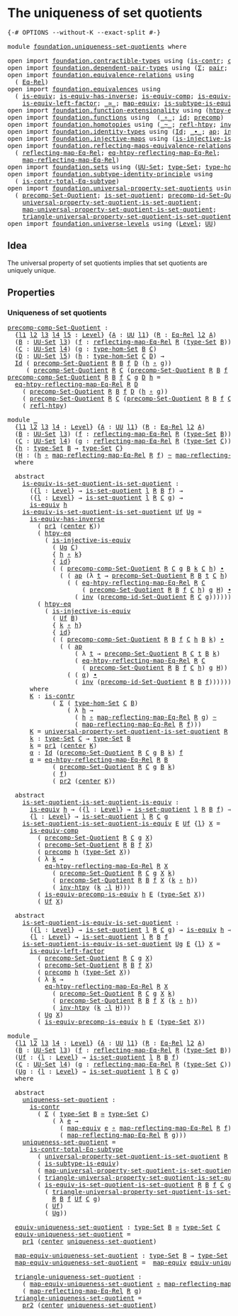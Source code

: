 # The uniqueness of set quotients

<pre class="Agda"><a id="44" class="Symbol">{-#</a> <a id="48" class="Keyword">OPTIONS</a> <a id="56" class="Pragma">--without-K</a> <a id="68" class="Pragma">--exact-split</a> <a id="82" class="Symbol">#-}</a>

<a id="87" class="Keyword">module</a> <a id="94" href="foundation.uniqueness-set-quotients.html" class="Module">foundation.uniqueness-set-quotients</a> <a id="130" class="Keyword">where</a>

<a id="137" class="Keyword">open</a> <a id="142" class="Keyword">import</a> <a id="149" href="foundation.contractible-types.html" class="Module">foundation.contractible-types</a> <a id="179" class="Keyword">using</a> <a id="185" class="Symbol">(</a><a id="186" href="foundation-core.contractible-types.html#925" class="Function">is-contr</a><a id="194" class="Symbol">;</a> <a id="196" href="foundation-core.contractible-types.html#1018" class="Function">center</a><a id="202" class="Symbol">)</a>
<a id="204" class="Keyword">open</a> <a id="209" class="Keyword">import</a> <a id="216" href="foundation.dependent-pair-types.html" class="Module">foundation.dependent-pair-types</a> <a id="248" class="Keyword">using</a> <a id="254" class="Symbol">(</a><a id="255" href="foundation-core.dependent-pair-types.html#502" class="Record">Σ</a><a id="256" class="Symbol">;</a> <a id="258" href="foundation-core.dependent-pair-types.html#575" class="InductiveConstructor">pair</a><a id="262" class="Symbol">;</a> <a id="264" href="foundation-core.dependent-pair-types.html#592" class="Field">pr1</a><a id="267" class="Symbol">;</a> <a id="269" href="foundation-core.dependent-pair-types.html#604" class="Field">pr2</a><a id="272" class="Symbol">)</a>
<a id="274" class="Keyword">open</a> <a id="279" class="Keyword">import</a> <a id="286" href="foundation.equivalence-relations.html" class="Module">foundation.equivalence-relations</a> <a id="319" class="Keyword">using</a>
  <a id="327" class="Symbol">(</a> <a id="329" href="foundation.equivalence-relations.html#957" class="Function">Eq-Rel</a><a id="335" class="Symbol">)</a>
<a id="337" class="Keyword">open</a> <a id="342" class="Keyword">import</a> <a id="349" href="foundation.equivalences.html" class="Module">foundation.equivalences</a> <a id="373" class="Keyword">using</a>
  <a id="381" class="Symbol">(</a> <a id="383" href="foundation-core.equivalences.html#1542" class="Function">is-equiv</a><a id="391" class="Symbol">;</a> <a id="393" href="foundation-core.equivalences.html#2999" class="Function">is-equiv-has-inverse</a><a id="413" class="Symbol">;</a> <a id="415" href="foundation-core.equivalences.html#7183" class="Function">is-equiv-comp</a><a id="428" class="Symbol">;</a> <a id="430" href="foundation.equivalences.html#9064" class="Function">is-equiv-precomp-is-equiv</a><a id="455" class="Symbol">;</a>
    <a id="461" href="foundation-core.equivalences.html#8146" class="Function">is-equiv-left-factor</a><a id="481" class="Symbol">;</a> <a id="483" href="foundation-core.equivalences.html#1607" class="Function Operator">_≃_</a><a id="486" class="Symbol">;</a> <a id="488" href="foundation-core.equivalences.html#1807" class="Function">map-equiv</a><a id="497" class="Symbol">;</a> <a id="499" href="foundation.equivalences.html#13419" class="Function">is-subtype-is-equiv</a><a id="518" class="Symbol">)</a>
<a id="520" class="Keyword">open</a> <a id="525" class="Keyword">import</a> <a id="532" href="foundation.function-extensionality.html" class="Module">foundation.function-extensionality</a> <a id="567" class="Keyword">using</a> <a id="573" class="Symbol">(</a><a id="574" href="foundation.function-extensionality.html#946" class="Function">htpy-eq</a><a id="581" class="Symbol">)</a>
<a id="583" class="Keyword">open</a> <a id="588" class="Keyword">import</a> <a id="595" href="foundation.functions.html" class="Module">foundation.functions</a> <a id="616" class="Keyword">using</a>  <a id="623" class="Symbol">(</a><a id="624" href="foundation-core.functions.html#407" class="Function Operator">_∘_</a><a id="627" class="Symbol">;</a> <a id="629" href="foundation-core.functions.html#309" class="Function">id</a><a id="631" class="Symbol">;</a> <a id="633" href="foundation-core.functions.html#925" class="Function">precomp</a><a id="640" class="Symbol">)</a>
<a id="642" class="Keyword">open</a> <a id="647" class="Keyword">import</a> <a id="654" href="foundation.homotopies.html" class="Module">foundation.homotopies</a> <a id="676" class="Keyword">using</a> <a id="682" class="Symbol">(</a><a id="683" href="foundation-core.homotopies.html#467" class="Function Operator">_~_</a><a id="686" class="Symbol">;</a> <a id="688" href="foundation-core.homotopies.html#632" class="Function">refl-htpy</a><a id="697" class="Symbol">;</a> <a id="699" href="foundation-core.homotopies.html#889" class="Function">inv-htpy</a><a id="707" class="Symbol">;</a> <a id="709" href="foundation-core.homotopies.html#1768" class="Function Operator">_·l_</a><a id="713" class="Symbol">)</a>
<a id="715" class="Keyword">open</a> <a id="720" class="Keyword">import</a> <a id="727" href="foundation.identity-types.html" class="Module">foundation.identity-types</a> <a id="753" class="Keyword">using</a> <a id="759" class="Symbol">(</a><a id="760" href="foundation-core.identity-types.html#641" class="Datatype">Id</a><a id="762" class="Symbol">;</a> <a id="764" href="foundation-core.identity-types.html#1239" class="Function Operator">_∙_</a><a id="767" class="Symbol">;</a> <a id="769" href="foundation-core.identity-types.html#2853" class="Function">ap</a><a id="771" class="Symbol">;</a> <a id="773" href="foundation-core.identity-types.html#1552" class="Function">inv</a><a id="776" class="Symbol">)</a>
<a id="778" class="Keyword">open</a> <a id="783" class="Keyword">import</a> <a id="790" href="foundation.injective-maps.html" class="Module">foundation.injective-maps</a> <a id="816" class="Keyword">using</a> <a id="822" class="Symbol">(</a><a id="823" href="foundation.injective-maps.html#2755" class="Function">is-injective-is-equiv</a><a id="844" class="Symbol">)</a>
<a id="846" class="Keyword">open</a> <a id="851" class="Keyword">import</a> <a id="858" href="foundation.reflecting-maps-equivalence-relations.html" class="Module">foundation.reflecting-maps-equivalence-relations</a> <a id="907" class="Keyword">using</a>
  <a id="915" class="Symbol">(</a> <a id="917" href="foundation.reflecting-maps-equivalence-relations.html#1565" class="Function">reflecting-map-Eq-Rel</a><a id="938" class="Symbol">;</a> <a id="940" href="foundation.reflecting-maps-equivalence-relations.html#4967" class="Function">eq-htpy-reflecting-map-Eq-Rel</a><a id="969" class="Symbol">;</a>
    <a id="975" href="foundation.reflecting-maps-equivalence-relations.html#1687" class="Function">map-reflecting-map-Eq-Rel</a><a id="1000" class="Symbol">)</a>
<a id="1002" class="Keyword">open</a> <a id="1007" class="Keyword">import</a> <a id="1014" href="foundation.sets.html" class="Module">foundation.sets</a> <a id="1030" class="Keyword">using</a> <a id="1036" class="Symbol">(</a><a id="1037" href="foundation-core.sets.html#1177" class="Function">UU-Set</a><a id="1043" class="Symbol">;</a> <a id="1045" href="foundation-core.sets.html#1291" class="Function">type-Set</a><a id="1053" class="Symbol">;</a> <a id="1055" href="foundation.sets.html#3622" class="Function">type-hom-Set</a><a id="1067" class="Symbol">)</a>
<a id="1069" class="Keyword">open</a> <a id="1074" class="Keyword">import</a> <a id="1081" href="foundation.subtype-identity-principle.html" class="Module">foundation.subtype-identity-principle</a> <a id="1119" class="Keyword">using</a>
  <a id="1127" class="Symbol">(</a> <a id="1129" href="foundation-core.subtype-identity-principle.html#1572" class="Function">is-contr-total-Eq-subtype</a><a id="1154" class="Symbol">)</a>
<a id="1156" class="Keyword">open</a> <a id="1161" class="Keyword">import</a> <a id="1168" href="foundation.universal-property-set-quotients.html" class="Module">foundation.universal-property-set-quotients</a> <a id="1212" class="Keyword">using</a>
  <a id="1220" class="Symbol">(</a> <a id="1222" href="foundation.universal-property-set-quotients.html#4281" class="Function">precomp-Set-Quotient</a><a id="1242" class="Symbol">;</a> <a id="1244" href="foundation.universal-property-set-quotients.html#4560" class="Function">is-set-quotient</a><a id="1259" class="Symbol">;</a> <a id="1261" href="foundation.universal-property-set-quotients.html#5538" class="Function">precomp-id-Set-Quotient</a><a id="1284" class="Symbol">;</a>
    <a id="1290" href="foundation.universal-property-set-quotients.html#6003" class="Function">universal-property-set-quotient-is-set-quotient</a><a id="1337" class="Symbol">;</a>
    <a id="1343" href="foundation.universal-property-set-quotients.html#6497" class="Function">map-universal-property-set-quotient-is-set-quotient</a><a id="1394" class="Symbol">;</a>
    <a id="1400" href="foundation.universal-property-set-quotients.html#6848" class="Function">triangle-universal-property-set-quotient-is-set-quotient</a><a id="1456" class="Symbol">)</a>
<a id="1458" class="Keyword">open</a> <a id="1463" class="Keyword">import</a> <a id="1470" href="foundation.universe-levels.html" class="Module">foundation.universe-levels</a> <a id="1497" class="Keyword">using</a> <a id="1503" class="Symbol">(</a><a id="1504" href="Agda.Primitive.html#597" class="Postulate">Level</a><a id="1509" class="Symbol">;</a> <a id="1511" href="foundation-core.universe-levels.html#222" class="Primitive">UU</a><a id="1513" class="Symbol">)</a>
</pre>
## Idea

The universal property of set quotients implies that set quotients are uniquely unique.

## Properties

### Uniqueness of set quotients

<pre class="Agda"><a id="precomp-comp-Set-Quotient"></a><a id="1674" href="foundation.uniqueness-set-quotients.html#1674" class="Function">precomp-comp-Set-Quotient</a> <a id="1700" class="Symbol">:</a>
  <a id="1704" class="Symbol">{</a><a id="1705" href="foundation.uniqueness-set-quotients.html#1705" class="Bound">l1</a> <a id="1708" href="foundation.uniqueness-set-quotients.html#1708" class="Bound">l2</a> <a id="1711" href="foundation.uniqueness-set-quotients.html#1711" class="Bound">l3</a> <a id="1714" href="foundation.uniqueness-set-quotients.html#1714" class="Bound">l4</a> <a id="1717" href="foundation.uniqueness-set-quotients.html#1717" class="Bound">l5</a> <a id="1720" class="Symbol">:</a> <a id="1722" href="Agda.Primitive.html#597" class="Postulate">Level</a><a id="1727" class="Symbol">}</a> <a id="1729" class="Symbol">{</a><a id="1730" href="foundation.uniqueness-set-quotients.html#1730" class="Bound">A</a> <a id="1732" class="Symbol">:</a> <a id="1734" href="foundation-core.universe-levels.html#222" class="Primitive">UU</a> <a id="1737" href="foundation.uniqueness-set-quotients.html#1705" class="Bound">l1</a><a id="1739" class="Symbol">}</a> <a id="1741" class="Symbol">(</a><a id="1742" href="foundation.uniqueness-set-quotients.html#1742" class="Bound">R</a> <a id="1744" class="Symbol">:</a> <a id="1746" href="foundation.equivalence-relations.html#957" class="Function">Eq-Rel</a> <a id="1753" href="foundation.uniqueness-set-quotients.html#1708" class="Bound">l2</a> <a id="1756" href="foundation.uniqueness-set-quotients.html#1730" class="Bound">A</a><a id="1757" class="Symbol">)</a>
  <a id="1761" class="Symbol">(</a><a id="1762" href="foundation.uniqueness-set-quotients.html#1762" class="Bound">B</a> <a id="1764" class="Symbol">:</a> <a id="1766" href="foundation-core.sets.html#1177" class="Function">UU-Set</a> <a id="1773" href="foundation.uniqueness-set-quotients.html#1711" class="Bound">l3</a><a id="1775" class="Symbol">)</a> <a id="1777" class="Symbol">(</a><a id="1778" href="foundation.uniqueness-set-quotients.html#1778" class="Bound">f</a> <a id="1780" class="Symbol">:</a> <a id="1782" href="foundation.reflecting-maps-equivalence-relations.html#1565" class="Function">reflecting-map-Eq-Rel</a> <a id="1804" href="foundation.uniqueness-set-quotients.html#1742" class="Bound">R</a> <a id="1806" class="Symbol">(</a><a id="1807" href="foundation-core.sets.html#1291" class="Function">type-Set</a> <a id="1816" href="foundation.uniqueness-set-quotients.html#1762" class="Bound">B</a><a id="1817" class="Symbol">))</a>
  <a id="1822" class="Symbol">(</a><a id="1823" href="foundation.uniqueness-set-quotients.html#1823" class="Bound">C</a> <a id="1825" class="Symbol">:</a> <a id="1827" href="foundation-core.sets.html#1177" class="Function">UU-Set</a> <a id="1834" href="foundation.uniqueness-set-quotients.html#1714" class="Bound">l4</a><a id="1836" class="Symbol">)</a> <a id="1838" class="Symbol">(</a><a id="1839" href="foundation.uniqueness-set-quotients.html#1839" class="Bound">g</a> <a id="1841" class="Symbol">:</a> <a id="1843" href="foundation.sets.html#3622" class="Function">type-hom-Set</a> <a id="1856" href="foundation.uniqueness-set-quotients.html#1762" class="Bound">B</a> <a id="1858" href="foundation.uniqueness-set-quotients.html#1823" class="Bound">C</a><a id="1859" class="Symbol">)</a>
  <a id="1863" class="Symbol">(</a><a id="1864" href="foundation.uniqueness-set-quotients.html#1864" class="Bound">D</a> <a id="1866" class="Symbol">:</a> <a id="1868" href="foundation-core.sets.html#1177" class="Function">UU-Set</a> <a id="1875" href="foundation.uniqueness-set-quotients.html#1717" class="Bound">l5</a><a id="1877" class="Symbol">)</a> <a id="1879" class="Symbol">(</a><a id="1880" href="foundation.uniqueness-set-quotients.html#1880" class="Bound">h</a> <a id="1882" class="Symbol">:</a> <a id="1884" href="foundation.sets.html#3622" class="Function">type-hom-Set</a> <a id="1897" href="foundation.uniqueness-set-quotients.html#1823" class="Bound">C</a> <a id="1899" href="foundation.uniqueness-set-quotients.html#1864" class="Bound">D</a><a id="1900" class="Symbol">)</a> <a id="1902" class="Symbol">→</a>
  <a id="1906" href="foundation-core.identity-types.html#641" class="Datatype">Id</a> <a id="1909" class="Symbol">(</a> <a id="1911" href="foundation.universal-property-set-quotients.html#4281" class="Function">precomp-Set-Quotient</a> <a id="1932" href="foundation.uniqueness-set-quotients.html#1742" class="Bound">R</a> <a id="1934" href="foundation.uniqueness-set-quotients.html#1762" class="Bound">B</a> <a id="1936" href="foundation.uniqueness-set-quotients.html#1778" class="Bound">f</a> <a id="1938" href="foundation.uniqueness-set-quotients.html#1864" class="Bound">D</a> <a id="1940" class="Symbol">(</a><a id="1941" href="foundation.uniqueness-set-quotients.html#1880" class="Bound">h</a> <a id="1943" href="foundation-core.functions.html#407" class="Function Operator">∘</a> <a id="1945" href="foundation.uniqueness-set-quotients.html#1839" class="Bound">g</a><a id="1946" class="Symbol">))</a>
     <a id="1954" class="Symbol">(</a> <a id="1956" href="foundation.universal-property-set-quotients.html#4281" class="Function">precomp-Set-Quotient</a> <a id="1977" href="foundation.uniqueness-set-quotients.html#1742" class="Bound">R</a> <a id="1979" href="foundation.uniqueness-set-quotients.html#1823" class="Bound">C</a> <a id="1981" class="Symbol">(</a><a id="1982" href="foundation.universal-property-set-quotients.html#4281" class="Function">precomp-Set-Quotient</a> <a id="2003" href="foundation.uniqueness-set-quotients.html#1742" class="Bound">R</a> <a id="2005" href="foundation.uniqueness-set-quotients.html#1762" class="Bound">B</a> <a id="2007" href="foundation.uniqueness-set-quotients.html#1778" class="Bound">f</a> <a id="2009" href="foundation.uniqueness-set-quotients.html#1823" class="Bound">C</a> <a id="2011" href="foundation.uniqueness-set-quotients.html#1839" class="Bound">g</a><a id="2012" class="Symbol">)</a> <a id="2014" href="foundation.uniqueness-set-quotients.html#1864" class="Bound">D</a> <a id="2016" href="foundation.uniqueness-set-quotients.html#1880" class="Bound">h</a><a id="2017" class="Symbol">)</a>
<a id="2019" href="foundation.uniqueness-set-quotients.html#1674" class="Function">precomp-comp-Set-Quotient</a> <a id="2045" href="foundation.uniqueness-set-quotients.html#2045" class="Bound">R</a> <a id="2047" href="foundation.uniqueness-set-quotients.html#2047" class="Bound">B</a> <a id="2049" href="foundation.uniqueness-set-quotients.html#2049" class="Bound">f</a> <a id="2051" href="foundation.uniqueness-set-quotients.html#2051" class="Bound">C</a> <a id="2053" href="foundation.uniqueness-set-quotients.html#2053" class="Bound">g</a> <a id="2055" href="foundation.uniqueness-set-quotients.html#2055" class="Bound">D</a> <a id="2057" href="foundation.uniqueness-set-quotients.html#2057" class="Bound">h</a> <a id="2059" class="Symbol">=</a>
  <a id="2063" href="foundation.reflecting-maps-equivalence-relations.html#4967" class="Function">eq-htpy-reflecting-map-Eq-Rel</a> <a id="2093" href="foundation.uniqueness-set-quotients.html#2045" class="Bound">R</a> <a id="2095" href="foundation.uniqueness-set-quotients.html#2055" class="Bound">D</a>
    <a id="2101" class="Symbol">(</a> <a id="2103" href="foundation.universal-property-set-quotients.html#4281" class="Function">precomp-Set-Quotient</a> <a id="2124" href="foundation.uniqueness-set-quotients.html#2045" class="Bound">R</a> <a id="2126" href="foundation.uniqueness-set-quotients.html#2047" class="Bound">B</a> <a id="2128" href="foundation.uniqueness-set-quotients.html#2049" class="Bound">f</a> <a id="2130" href="foundation.uniqueness-set-quotients.html#2055" class="Bound">D</a> <a id="2132" class="Symbol">(</a><a id="2133" href="foundation.uniqueness-set-quotients.html#2057" class="Bound">h</a> <a id="2135" href="foundation-core.functions.html#407" class="Function Operator">∘</a> <a id="2137" href="foundation.uniqueness-set-quotients.html#2053" class="Bound">g</a><a id="2138" class="Symbol">))</a>
    <a id="2145" class="Symbol">(</a> <a id="2147" href="foundation.universal-property-set-quotients.html#4281" class="Function">precomp-Set-Quotient</a> <a id="2168" href="foundation.uniqueness-set-quotients.html#2045" class="Bound">R</a> <a id="2170" href="foundation.uniqueness-set-quotients.html#2051" class="Bound">C</a> <a id="2172" class="Symbol">(</a><a id="2173" href="foundation.universal-property-set-quotients.html#4281" class="Function">precomp-Set-Quotient</a> <a id="2194" href="foundation.uniqueness-set-quotients.html#2045" class="Bound">R</a> <a id="2196" href="foundation.uniqueness-set-quotients.html#2047" class="Bound">B</a> <a id="2198" href="foundation.uniqueness-set-quotients.html#2049" class="Bound">f</a> <a id="2200" href="foundation.uniqueness-set-quotients.html#2051" class="Bound">C</a> <a id="2202" href="foundation.uniqueness-set-quotients.html#2053" class="Bound">g</a><a id="2203" class="Symbol">)</a> <a id="2205" href="foundation.uniqueness-set-quotients.html#2055" class="Bound">D</a> <a id="2207" href="foundation.uniqueness-set-quotients.html#2057" class="Bound">h</a><a id="2208" class="Symbol">)</a>
    <a id="2214" class="Symbol">(</a> <a id="2216" href="foundation-core.homotopies.html#632" class="Function">refl-htpy</a><a id="2225" class="Symbol">)</a>

<a id="2228" class="Keyword">module</a> <a id="2235" href="foundation.uniqueness-set-quotients.html#2235" class="Module">_</a>
  <a id="2239" class="Symbol">{</a><a id="2240" href="foundation.uniqueness-set-quotients.html#2240" class="Bound">l1</a> <a id="2243" href="foundation.uniqueness-set-quotients.html#2243" class="Bound">l2</a> <a id="2246" href="foundation.uniqueness-set-quotients.html#2246" class="Bound">l3</a> <a id="2249" href="foundation.uniqueness-set-quotients.html#2249" class="Bound">l4</a> <a id="2252" class="Symbol">:</a> <a id="2254" href="Agda.Primitive.html#597" class="Postulate">Level</a><a id="2259" class="Symbol">}</a> <a id="2261" class="Symbol">{</a><a id="2262" href="foundation.uniqueness-set-quotients.html#2262" class="Bound">A</a> <a id="2264" class="Symbol">:</a> <a id="2266" href="foundation-core.universe-levels.html#222" class="Primitive">UU</a> <a id="2269" href="foundation.uniqueness-set-quotients.html#2240" class="Bound">l1</a><a id="2271" class="Symbol">}</a> <a id="2273" class="Symbol">(</a><a id="2274" href="foundation.uniqueness-set-quotients.html#2274" class="Bound">R</a> <a id="2276" class="Symbol">:</a> <a id="2278" href="foundation.equivalence-relations.html#957" class="Function">Eq-Rel</a> <a id="2285" href="foundation.uniqueness-set-quotients.html#2243" class="Bound">l2</a> <a id="2288" href="foundation.uniqueness-set-quotients.html#2262" class="Bound">A</a><a id="2289" class="Symbol">)</a>
  <a id="2293" class="Symbol">(</a><a id="2294" href="foundation.uniqueness-set-quotients.html#2294" class="Bound">B</a> <a id="2296" class="Symbol">:</a> <a id="2298" href="foundation-core.sets.html#1177" class="Function">UU-Set</a> <a id="2305" href="foundation.uniqueness-set-quotients.html#2246" class="Bound">l3</a><a id="2307" class="Symbol">)</a> <a id="2309" class="Symbol">(</a><a id="2310" href="foundation.uniqueness-set-quotients.html#2310" class="Bound">f</a> <a id="2312" class="Symbol">:</a> <a id="2314" href="foundation.reflecting-maps-equivalence-relations.html#1565" class="Function">reflecting-map-Eq-Rel</a> <a id="2336" href="foundation.uniqueness-set-quotients.html#2274" class="Bound">R</a> <a id="2338" class="Symbol">(</a><a id="2339" href="foundation-core.sets.html#1291" class="Function">type-Set</a> <a id="2348" href="foundation.uniqueness-set-quotients.html#2294" class="Bound">B</a><a id="2349" class="Symbol">))</a>
  <a id="2354" class="Symbol">(</a><a id="2355" href="foundation.uniqueness-set-quotients.html#2355" class="Bound">C</a> <a id="2357" class="Symbol">:</a> <a id="2359" href="foundation-core.sets.html#1177" class="Function">UU-Set</a> <a id="2366" href="foundation.uniqueness-set-quotients.html#2249" class="Bound">l4</a><a id="2368" class="Symbol">)</a> <a id="2370" class="Symbol">(</a><a id="2371" href="foundation.uniqueness-set-quotients.html#2371" class="Bound">g</a> <a id="2373" class="Symbol">:</a> <a id="2375" href="foundation.reflecting-maps-equivalence-relations.html#1565" class="Function">reflecting-map-Eq-Rel</a> <a id="2397" href="foundation.uniqueness-set-quotients.html#2274" class="Bound">R</a> <a id="2399" class="Symbol">(</a><a id="2400" href="foundation-core.sets.html#1291" class="Function">type-Set</a> <a id="2409" href="foundation.uniqueness-set-quotients.html#2355" class="Bound">C</a><a id="2410" class="Symbol">))</a>
  <a id="2415" class="Symbol">{</a><a id="2416" href="foundation.uniqueness-set-quotients.html#2416" class="Bound">h</a> <a id="2418" class="Symbol">:</a> <a id="2420" href="foundation-core.sets.html#1291" class="Function">type-Set</a> <a id="2429" href="foundation.uniqueness-set-quotients.html#2294" class="Bound">B</a> <a id="2431" class="Symbol">→</a> <a id="2433" href="foundation-core.sets.html#1291" class="Function">type-Set</a> <a id="2442" href="foundation.uniqueness-set-quotients.html#2355" class="Bound">C</a><a id="2443" class="Symbol">}</a>
  <a id="2447" class="Symbol">(</a><a id="2448" href="foundation.uniqueness-set-quotients.html#2448" class="Bound">H</a> <a id="2450" class="Symbol">:</a> <a id="2452" class="Symbol">(</a><a id="2453" href="foundation.uniqueness-set-quotients.html#2416" class="Bound">h</a> <a id="2455" href="foundation-core.functions.html#407" class="Function Operator">∘</a> <a id="2457" href="foundation.reflecting-maps-equivalence-relations.html#1687" class="Function">map-reflecting-map-Eq-Rel</a> <a id="2483" href="foundation.uniqueness-set-quotients.html#2274" class="Bound">R</a> <a id="2485" href="foundation.uniqueness-set-quotients.html#2310" class="Bound">f</a><a id="2486" class="Symbol">)</a> <a id="2488" href="foundation-core.homotopies.html#467" class="Function Operator">~</a> <a id="2490" href="foundation.reflecting-maps-equivalence-relations.html#1687" class="Function">map-reflecting-map-Eq-Rel</a> <a id="2516" href="foundation.uniqueness-set-quotients.html#2274" class="Bound">R</a> <a id="2518" href="foundation.uniqueness-set-quotients.html#2371" class="Bound">g</a><a id="2519" class="Symbol">)</a>
  <a id="2523" class="Keyword">where</a>

  <a id="2532" class="Keyword">abstract</a>
    <a id="2545" href="foundation.uniqueness-set-quotients.html#2545" class="Function">is-equiv-is-set-quotient-is-set-quotient</a> <a id="2586" class="Symbol">:</a>
      <a id="2594" class="Symbol">({</a><a id="2596" href="foundation.uniqueness-set-quotients.html#2596" class="Bound">l</a> <a id="2598" class="Symbol">:</a> <a id="2600" href="Agda.Primitive.html#597" class="Postulate">Level</a><a id="2605" class="Symbol">}</a> <a id="2607" class="Symbol">→</a> <a id="2609" href="foundation.universal-property-set-quotients.html#4560" class="Function">is-set-quotient</a> <a id="2625" href="foundation.uniqueness-set-quotients.html#2596" class="Bound">l</a> <a id="2627" href="foundation.uniqueness-set-quotients.html#2274" class="Bound">R</a> <a id="2629" href="foundation.uniqueness-set-quotients.html#2294" class="Bound">B</a> <a id="2631" href="foundation.uniqueness-set-quotients.html#2310" class="Bound">f</a><a id="2632" class="Symbol">)</a> <a id="2634" class="Symbol">→</a>
      <a id="2642" class="Symbol">({</a><a id="2644" href="foundation.uniqueness-set-quotients.html#2644" class="Bound">l</a> <a id="2646" class="Symbol">:</a> <a id="2648" href="Agda.Primitive.html#597" class="Postulate">Level</a><a id="2653" class="Symbol">}</a> <a id="2655" class="Symbol">→</a> <a id="2657" href="foundation.universal-property-set-quotients.html#4560" class="Function">is-set-quotient</a> <a id="2673" href="foundation.uniqueness-set-quotients.html#2644" class="Bound">l</a> <a id="2675" href="foundation.uniqueness-set-quotients.html#2274" class="Bound">R</a> <a id="2677" href="foundation.uniqueness-set-quotients.html#2355" class="Bound">C</a> <a id="2679" href="foundation.uniqueness-set-quotients.html#2371" class="Bound">g</a><a id="2680" class="Symbol">)</a> <a id="2682" class="Symbol">→</a>
      <a id="2690" href="foundation-core.equivalences.html#1542" class="Function">is-equiv</a> <a id="2699" href="foundation.uniqueness-set-quotients.html#2416" class="Bound">h</a>
    <a id="2705" href="foundation.uniqueness-set-quotients.html#2545" class="Function">is-equiv-is-set-quotient-is-set-quotient</a> <a id="2746" href="foundation.uniqueness-set-quotients.html#2746" class="Bound">Uf</a> <a id="2749" href="foundation.uniqueness-set-quotients.html#2749" class="Bound">Ug</a> <a id="2752" class="Symbol">=</a>
      <a id="2760" href="foundation-core.equivalences.html#2999" class="Function">is-equiv-has-inverse</a> 
        <a id="2790" class="Symbol">(</a> <a id="2792" href="foundation-core.dependent-pair-types.html#592" class="Field">pr1</a> <a id="2796" class="Symbol">(</a><a id="2797" href="foundation-core.contractible-types.html#1018" class="Function">center</a> <a id="2804" href="foundation.uniqueness-set-quotients.html#3690" class="Function">K</a><a id="2805" class="Symbol">))</a>
        <a id="2816" class="Symbol">(</a> <a id="2818" href="foundation.function-extensionality.html#946" class="Function">htpy-eq</a>
          <a id="2836" class="Symbol">(</a> <a id="2838" href="foundation.injective-maps.html#2755" class="Function">is-injective-is-equiv</a>
            <a id="2872" class="Symbol">(</a> <a id="2874" href="foundation.uniqueness-set-quotients.html#2749" class="Bound">Ug</a> <a id="2877" href="foundation.uniqueness-set-quotients.html#2355" class="Bound">C</a><a id="2878" class="Symbol">)</a>
            <a id="2892" class="Symbol">{</a> <a id="2894" href="foundation.uniqueness-set-quotients.html#2416" class="Bound">h</a> <a id="2896" href="foundation-core.functions.html#407" class="Function Operator">∘</a> <a id="2898" href="foundation.uniqueness-set-quotients.html#3950" class="Function">k</a><a id="2899" class="Symbol">}</a>
            <a id="2913" class="Symbol">{</a> <a id="2915" href="foundation-core.functions.html#309" class="Function">id</a><a id="2917" class="Symbol">}</a>
            <a id="2931" class="Symbol">(</a> <a id="2933" class="Symbol">(</a> <a id="2935" href="foundation.uniqueness-set-quotients.html#1674" class="Function">precomp-comp-Set-Quotient</a> <a id="2961" href="foundation.uniqueness-set-quotients.html#2274" class="Bound">R</a> <a id="2963" href="foundation.uniqueness-set-quotients.html#2355" class="Bound">C</a> <a id="2965" href="foundation.uniqueness-set-quotients.html#2371" class="Bound">g</a> <a id="2967" href="foundation.uniqueness-set-quotients.html#2294" class="Bound">B</a> <a id="2969" href="foundation.uniqueness-set-quotients.html#3950" class="Function">k</a> <a id="2971" href="foundation.uniqueness-set-quotients.html#2355" class="Bound">C</a> <a id="2973" href="foundation.uniqueness-set-quotients.html#2416" class="Bound">h</a><a id="2974" class="Symbol">)</a> <a id="2976" href="foundation-core.identity-types.html#1239" class="Function Operator">∙</a>
              <a id="2992" class="Symbol">(</a> <a id="2994" class="Symbol">(</a> <a id="2996" href="foundation-core.identity-types.html#2853" class="Function">ap</a> <a id="2999" class="Symbol">(λ</a> <a id="3002" href="foundation.uniqueness-set-quotients.html#3002" class="Bound">t</a> <a id="3004" class="Symbol">→</a> <a id="3006" href="foundation.universal-property-set-quotients.html#4281" class="Function">precomp-Set-Quotient</a> <a id="3027" href="foundation.uniqueness-set-quotients.html#2274" class="Bound">R</a> <a id="3029" href="foundation.uniqueness-set-quotients.html#2294" class="Bound">B</a> <a id="3031" href="foundation.uniqueness-set-quotients.html#3002" class="Bound">t</a> <a id="3033" href="foundation.uniqueness-set-quotients.html#2355" class="Bound">C</a> <a id="3035" href="foundation.uniqueness-set-quotients.html#2416" class="Bound">h</a><a id="3036" class="Symbol">)</a> <a id="3038" href="foundation.uniqueness-set-quotients.html#4009" class="Function">α</a><a id="3039" class="Symbol">)</a> <a id="3041" href="foundation-core.identity-types.html#1239" class="Function Operator">∙</a>
                <a id="3059" class="Symbol">(</a> <a id="3061" class="Symbol">(</a> <a id="3063" href="foundation.reflecting-maps-equivalence-relations.html#4967" class="Function">eq-htpy-reflecting-map-Eq-Rel</a> <a id="3093" href="foundation.uniqueness-set-quotients.html#2274" class="Bound">R</a> <a id="3095" href="foundation.uniqueness-set-quotients.html#2355" class="Bound">C</a>
                    <a id="3117" class="Symbol">(</a> <a id="3119" href="foundation.universal-property-set-quotients.html#4281" class="Function">precomp-Set-Quotient</a> <a id="3140" href="foundation.uniqueness-set-quotients.html#2274" class="Bound">R</a> <a id="3142" href="foundation.uniqueness-set-quotients.html#2294" class="Bound">B</a> <a id="3144" href="foundation.uniqueness-set-quotients.html#2310" class="Bound">f</a> <a id="3146" href="foundation.uniqueness-set-quotients.html#2355" class="Bound">C</a> <a id="3148" href="foundation.uniqueness-set-quotients.html#2416" class="Bound">h</a><a id="3149" class="Symbol">)</a> <a id="3151" href="foundation.uniqueness-set-quotients.html#2371" class="Bound">g</a> <a id="3153" href="foundation.uniqueness-set-quotients.html#2448" class="Bound">H</a><a id="3154" class="Symbol">)</a> <a id="3156" href="foundation-core.identity-types.html#1239" class="Function Operator">∙</a>
                  <a id="3176" class="Symbol">(</a> <a id="3178" href="foundation-core.identity-types.html#1552" class="Function">inv</a> <a id="3182" class="Symbol">(</a><a id="3183" href="foundation.universal-property-set-quotients.html#5538" class="Function">precomp-id-Set-Quotient</a> <a id="3207" href="foundation.uniqueness-set-quotients.html#2274" class="Bound">R</a> <a id="3209" href="foundation.uniqueness-set-quotients.html#2355" class="Bound">C</a> <a id="3211" href="foundation.uniqueness-set-quotients.html#2371" class="Bound">g</a><a id="3212" class="Symbol">)))))))</a>
        <a id="3228" class="Symbol">(</a> <a id="3230" href="foundation.function-extensionality.html#946" class="Function">htpy-eq</a>
          <a id="3248" class="Symbol">(</a> <a id="3250" href="foundation.injective-maps.html#2755" class="Function">is-injective-is-equiv</a>
            <a id="3284" class="Symbol">(</a> <a id="3286" href="foundation.uniqueness-set-quotients.html#2746" class="Bound">Uf</a> <a id="3289" href="foundation.uniqueness-set-quotients.html#2294" class="Bound">B</a><a id="3290" class="Symbol">)</a>
            <a id="3304" class="Symbol">{</a> <a id="3306" href="foundation.uniqueness-set-quotients.html#3950" class="Function">k</a> <a id="3308" href="foundation-core.functions.html#407" class="Function Operator">∘</a> <a id="3310" href="foundation.uniqueness-set-quotients.html#2416" class="Bound">h</a><a id="3311" class="Symbol">}</a>
            <a id="3325" class="Symbol">{</a> <a id="3327" href="foundation-core.functions.html#309" class="Function">id</a><a id="3329" class="Symbol">}</a>
            <a id="3343" class="Symbol">(</a> <a id="3345" class="Symbol">(</a> <a id="3347" href="foundation.uniqueness-set-quotients.html#1674" class="Function">precomp-comp-Set-Quotient</a> <a id="3373" href="foundation.uniqueness-set-quotients.html#2274" class="Bound">R</a> <a id="3375" href="foundation.uniqueness-set-quotients.html#2294" class="Bound">B</a> <a id="3377" href="foundation.uniqueness-set-quotients.html#2310" class="Bound">f</a> <a id="3379" href="foundation.uniqueness-set-quotients.html#2355" class="Bound">C</a> <a id="3381" href="foundation.uniqueness-set-quotients.html#2416" class="Bound">h</a> <a id="3383" href="foundation.uniqueness-set-quotients.html#2294" class="Bound">B</a> <a id="3385" href="foundation.uniqueness-set-quotients.html#3950" class="Function">k</a><a id="3386" class="Symbol">)</a> <a id="3388" href="foundation-core.identity-types.html#1239" class="Function Operator">∙</a>
              <a id="3404" class="Symbol">(</a> <a id="3406" class="Symbol">(</a> <a id="3408" href="foundation-core.identity-types.html#2853" class="Function">ap</a>
                  <a id="3429" class="Symbol">(</a> <a id="3431" class="Symbol">λ</a> <a id="3433" href="foundation.uniqueness-set-quotients.html#3433" class="Bound">t</a> <a id="3435" class="Symbol">→</a> <a id="3437" href="foundation.universal-property-set-quotients.html#4281" class="Function">precomp-Set-Quotient</a> <a id="3458" href="foundation.uniqueness-set-quotients.html#2274" class="Bound">R</a> <a id="3460" href="foundation.uniqueness-set-quotients.html#2355" class="Bound">C</a> <a id="3462" href="foundation.uniqueness-set-quotients.html#3433" class="Bound">t</a> <a id="3464" href="foundation.uniqueness-set-quotients.html#2294" class="Bound">B</a> <a id="3466" href="foundation.uniqueness-set-quotients.html#3950" class="Function">k</a><a id="3467" class="Symbol">)</a>
                  <a id="3487" class="Symbol">(</a> <a id="3489" href="foundation.reflecting-maps-equivalence-relations.html#4967" class="Function">eq-htpy-reflecting-map-Eq-Rel</a> <a id="3519" href="foundation.uniqueness-set-quotients.html#2274" class="Bound">R</a> <a id="3521" href="foundation.uniqueness-set-quotients.html#2355" class="Bound">C</a>
                    <a id="3543" class="Symbol">(</a> <a id="3545" href="foundation.universal-property-set-quotients.html#4281" class="Function">precomp-Set-Quotient</a> <a id="3566" href="foundation.uniqueness-set-quotients.html#2274" class="Bound">R</a> <a id="3568" href="foundation.uniqueness-set-quotients.html#2294" class="Bound">B</a> <a id="3570" href="foundation.uniqueness-set-quotients.html#2310" class="Bound">f</a> <a id="3572" href="foundation.uniqueness-set-quotients.html#2355" class="Bound">C</a> <a id="3574" href="foundation.uniqueness-set-quotients.html#2416" class="Bound">h</a><a id="3575" class="Symbol">)</a> <a id="3577" href="foundation.uniqueness-set-quotients.html#2371" class="Bound">g</a> <a id="3579" href="foundation.uniqueness-set-quotients.html#2448" class="Bound">H</a><a id="3580" class="Symbol">))</a> <a id="3583" href="foundation-core.identity-types.html#1239" class="Function Operator">∙</a>
                <a id="3601" class="Symbol">(</a> <a id="3603" class="Symbol">(</a> <a id="3605" href="foundation.uniqueness-set-quotients.html#4009" class="Function">α</a><a id="3606" class="Symbol">)</a> <a id="3608" href="foundation-core.identity-types.html#1239" class="Function Operator">∙</a>
                  <a id="3628" class="Symbol">(</a> <a id="3630" href="foundation-core.identity-types.html#1552" class="Function">inv</a> <a id="3634" class="Symbol">(</a><a id="3635" href="foundation.universal-property-set-quotients.html#5538" class="Function">precomp-id-Set-Quotient</a> <a id="3659" href="foundation.uniqueness-set-quotients.html#2274" class="Bound">R</a> <a id="3661" href="foundation.uniqueness-set-quotients.html#2294" class="Bound">B</a> <a id="3663" href="foundation.uniqueness-set-quotients.html#2310" class="Bound">f</a><a id="3664" class="Symbol">)))))))</a>
      <a id="3678" class="Keyword">where</a>
      <a id="3690" href="foundation.uniqueness-set-quotients.html#3690" class="Function">K</a> <a id="3692" class="Symbol">:</a> <a id="3694" href="foundation-core.contractible-types.html#925" class="Function">is-contr</a>
            <a id="3715" class="Symbol">(</a> <a id="3717" href="foundation-core.dependent-pair-types.html#502" class="Record">Σ</a> <a id="3719" class="Symbol">(</a> <a id="3721" href="foundation.sets.html#3622" class="Function">type-hom-Set</a> <a id="3734" href="foundation.uniqueness-set-quotients.html#2355" class="Bound">C</a> <a id="3736" href="foundation.uniqueness-set-quotients.html#2294" class="Bound">B</a><a id="3737" class="Symbol">)</a>
                <a id="3755" class="Symbol">(</a> <a id="3757" class="Symbol">λ</a> <a id="3759" href="foundation.uniqueness-set-quotients.html#3759" class="Bound">h</a> <a id="3761" class="Symbol">→</a>
                  <a id="3781" class="Symbol">(</a> <a id="3783" href="foundation.uniqueness-set-quotients.html#3759" class="Bound">h</a> <a id="3785" href="foundation-core.functions.html#407" class="Function Operator">∘</a> <a id="3787" href="foundation.reflecting-maps-equivalence-relations.html#1687" class="Function">map-reflecting-map-Eq-Rel</a> <a id="3813" href="foundation.uniqueness-set-quotients.html#2274" class="Bound">R</a> <a id="3815" href="foundation.uniqueness-set-quotients.html#2371" class="Bound">g</a><a id="3816" class="Symbol">)</a> <a id="3818" href="foundation-core.homotopies.html#467" class="Function Operator">~</a>
                  <a id="3838" class="Symbol">(</a> <a id="3840" href="foundation.reflecting-maps-equivalence-relations.html#1687" class="Function">map-reflecting-map-Eq-Rel</a> <a id="3866" href="foundation.uniqueness-set-quotients.html#2274" class="Bound">R</a> <a id="3868" href="foundation.uniqueness-set-quotients.html#2310" class="Bound">f</a><a id="3869" class="Symbol">)))</a>
      <a id="3879" href="foundation.uniqueness-set-quotients.html#3690" class="Function">K</a> <a id="3881" class="Symbol">=</a> <a id="3883" href="foundation.universal-property-set-quotients.html#6003" class="Function">universal-property-set-quotient-is-set-quotient</a> <a id="3931" href="foundation.uniqueness-set-quotients.html#2274" class="Bound">R</a> <a id="3933" href="foundation.uniqueness-set-quotients.html#2355" class="Bound">C</a> <a id="3935" href="foundation.uniqueness-set-quotients.html#2371" class="Bound">g</a> <a id="3937" href="foundation.uniqueness-set-quotients.html#2749" class="Bound">Ug</a> <a id="3940" href="foundation.uniqueness-set-quotients.html#2294" class="Bound">B</a> <a id="3942" href="foundation.uniqueness-set-quotients.html#2310" class="Bound">f</a>
      <a id="3950" href="foundation.uniqueness-set-quotients.html#3950" class="Function">k</a> <a id="3952" class="Symbol">:</a> <a id="3954" href="foundation-core.sets.html#1291" class="Function">type-Set</a> <a id="3963" href="foundation.uniqueness-set-quotients.html#2355" class="Bound">C</a> <a id="3965" class="Symbol">→</a> <a id="3967" href="foundation-core.sets.html#1291" class="Function">type-Set</a> <a id="3976" href="foundation.uniqueness-set-quotients.html#2294" class="Bound">B</a>
      <a id="3984" href="foundation.uniqueness-set-quotients.html#3950" class="Function">k</a> <a id="3986" class="Symbol">=</a> <a id="3988" href="foundation-core.dependent-pair-types.html#592" class="Field">pr1</a> <a id="3992" class="Symbol">(</a><a id="3993" href="foundation-core.contractible-types.html#1018" class="Function">center</a> <a id="4000" href="foundation.uniqueness-set-quotients.html#3690" class="Function">K</a><a id="4001" class="Symbol">)</a>
      <a id="4009" href="foundation.uniqueness-set-quotients.html#4009" class="Function">α</a> <a id="4011" class="Symbol">:</a> <a id="4013" href="foundation-core.identity-types.html#641" class="Datatype">Id</a> <a id="4016" class="Symbol">(</a><a id="4017" href="foundation.universal-property-set-quotients.html#4281" class="Function">precomp-Set-Quotient</a> <a id="4038" href="foundation.uniqueness-set-quotients.html#2274" class="Bound">R</a> <a id="4040" href="foundation.uniqueness-set-quotients.html#2355" class="Bound">C</a> <a id="4042" href="foundation.uniqueness-set-quotients.html#2371" class="Bound">g</a> <a id="4044" href="foundation.uniqueness-set-quotients.html#2294" class="Bound">B</a> <a id="4046" href="foundation.uniqueness-set-quotients.html#3950" class="Function">k</a><a id="4047" class="Symbol">)</a> <a id="4049" href="foundation.uniqueness-set-quotients.html#2310" class="Bound">f</a>
      <a id="4057" href="foundation.uniqueness-set-quotients.html#4009" class="Function">α</a> <a id="4059" class="Symbol">=</a> <a id="4061" href="foundation.reflecting-maps-equivalence-relations.html#4967" class="Function">eq-htpy-reflecting-map-Eq-Rel</a> <a id="4091" href="foundation.uniqueness-set-quotients.html#2274" class="Bound">R</a> <a id="4093" href="foundation.uniqueness-set-quotients.html#2294" class="Bound">B</a>
            <a id="4107" class="Symbol">(</a> <a id="4109" href="foundation.universal-property-set-quotients.html#4281" class="Function">precomp-Set-Quotient</a> <a id="4130" href="foundation.uniqueness-set-quotients.html#2274" class="Bound">R</a> <a id="4132" href="foundation.uniqueness-set-quotients.html#2355" class="Bound">C</a> <a id="4134" href="foundation.uniqueness-set-quotients.html#2371" class="Bound">g</a> <a id="4136" href="foundation.uniqueness-set-quotients.html#2294" class="Bound">B</a> <a id="4138" href="foundation.uniqueness-set-quotients.html#3950" class="Function">k</a><a id="4139" class="Symbol">)</a>
            <a id="4153" class="Symbol">(</a> <a id="4155" href="foundation.uniqueness-set-quotients.html#2310" class="Bound">f</a><a id="4156" class="Symbol">)</a>
            <a id="4170" class="Symbol">(</a> <a id="4172" href="foundation-core.dependent-pair-types.html#604" class="Field">pr2</a> <a id="4176" class="Symbol">(</a><a id="4177" href="foundation-core.contractible-types.html#1018" class="Function">center</a> <a id="4184" href="foundation.uniqueness-set-quotients.html#3690" class="Function">K</a><a id="4185" class="Symbol">))</a>

  <a id="4191" class="Keyword">abstract</a>
    <a id="4204" href="foundation.uniqueness-set-quotients.html#4204" class="Function">is-set-quotient-is-set-quotient-is-equiv</a> <a id="4245" class="Symbol">:</a>
      <a id="4253" href="foundation-core.equivalences.html#1542" class="Function">is-equiv</a> <a id="4262" href="foundation.uniqueness-set-quotients.html#2416" class="Bound">h</a> <a id="4264" class="Symbol">→</a> <a id="4266" class="Symbol">({</a><a id="4268" href="foundation.uniqueness-set-quotients.html#4268" class="Bound">l</a> <a id="4270" class="Symbol">:</a> <a id="4272" href="Agda.Primitive.html#597" class="Postulate">Level</a><a id="4277" class="Symbol">}</a> <a id="4279" class="Symbol">→</a> <a id="4281" href="foundation.universal-property-set-quotients.html#4560" class="Function">is-set-quotient</a> <a id="4297" href="foundation.uniqueness-set-quotients.html#4268" class="Bound">l</a> <a id="4299" href="foundation.uniqueness-set-quotients.html#2274" class="Bound">R</a> <a id="4301" href="foundation.uniqueness-set-quotients.html#2294" class="Bound">B</a> <a id="4303" href="foundation.uniqueness-set-quotients.html#2310" class="Bound">f</a><a id="4304" class="Symbol">)</a> <a id="4306" class="Symbol">→</a>
      <a id="4314" class="Symbol">{</a><a id="4315" href="foundation.uniqueness-set-quotients.html#4315" class="Bound">l</a> <a id="4317" class="Symbol">:</a> <a id="4319" href="Agda.Primitive.html#597" class="Postulate">Level</a><a id="4324" class="Symbol">}</a> <a id="4326" class="Symbol">→</a> <a id="4328" href="foundation.universal-property-set-quotients.html#4560" class="Function">is-set-quotient</a> <a id="4344" href="foundation.uniqueness-set-quotients.html#4315" class="Bound">l</a> <a id="4346" href="foundation.uniqueness-set-quotients.html#2274" class="Bound">R</a> <a id="4348" href="foundation.uniqueness-set-quotients.html#2355" class="Bound">C</a> <a id="4350" href="foundation.uniqueness-set-quotients.html#2371" class="Bound">g</a>
    <a id="4356" href="foundation.uniqueness-set-quotients.html#4204" class="Function">is-set-quotient-is-set-quotient-is-equiv</a> <a id="4397" href="foundation.uniqueness-set-quotients.html#4397" class="Bound">E</a> <a id="4399" href="foundation.uniqueness-set-quotients.html#4399" class="Bound">Uf</a> <a id="4402" class="Symbol">{</a><a id="4403" href="foundation.uniqueness-set-quotients.html#4403" class="Bound">l</a><a id="4404" class="Symbol">}</a> <a id="4406" href="foundation.uniqueness-set-quotients.html#4406" class="Bound">X</a> <a id="4408" class="Symbol">=</a>
      <a id="4416" href="foundation-core.equivalences.html#7183" class="Function">is-equiv-comp</a>
        <a id="4438" class="Symbol">(</a> <a id="4440" href="foundation.universal-property-set-quotients.html#4281" class="Function">precomp-Set-Quotient</a> <a id="4461" href="foundation.uniqueness-set-quotients.html#2274" class="Bound">R</a> <a id="4463" href="foundation.uniqueness-set-quotients.html#2355" class="Bound">C</a> <a id="4465" href="foundation.uniqueness-set-quotients.html#2371" class="Bound">g</a> <a id="4467" href="foundation.uniqueness-set-quotients.html#4406" class="Bound">X</a><a id="4468" class="Symbol">)</a>
        <a id="4478" class="Symbol">(</a> <a id="4480" href="foundation.universal-property-set-quotients.html#4281" class="Function">precomp-Set-Quotient</a> <a id="4501" href="foundation.uniqueness-set-quotients.html#2274" class="Bound">R</a> <a id="4503" href="foundation.uniqueness-set-quotients.html#2294" class="Bound">B</a> <a id="4505" href="foundation.uniqueness-set-quotients.html#2310" class="Bound">f</a> <a id="4507" href="foundation.uniqueness-set-quotients.html#4406" class="Bound">X</a><a id="4508" class="Symbol">)</a>
        <a id="4518" class="Symbol">(</a> <a id="4520" href="foundation-core.functions.html#925" class="Function">precomp</a> <a id="4528" href="foundation.uniqueness-set-quotients.html#2416" class="Bound">h</a> <a id="4530" class="Symbol">(</a><a id="4531" href="foundation-core.sets.html#1291" class="Function">type-Set</a> <a id="4540" href="foundation.uniqueness-set-quotients.html#4406" class="Bound">X</a><a id="4541" class="Symbol">))</a>
        <a id="4552" class="Symbol">(</a> <a id="4554" class="Symbol">λ</a> <a id="4556" href="foundation.uniqueness-set-quotients.html#4556" class="Bound">k</a> <a id="4558" class="Symbol">→</a>
          <a id="4570" href="foundation.reflecting-maps-equivalence-relations.html#4967" class="Function">eq-htpy-reflecting-map-Eq-Rel</a> <a id="4600" href="foundation.uniqueness-set-quotients.html#2274" class="Bound">R</a> <a id="4602" href="foundation.uniqueness-set-quotients.html#4406" class="Bound">X</a>
            <a id="4616" class="Symbol">(</a> <a id="4618" href="foundation.universal-property-set-quotients.html#4281" class="Function">precomp-Set-Quotient</a> <a id="4639" href="foundation.uniqueness-set-quotients.html#2274" class="Bound">R</a> <a id="4641" href="foundation.uniqueness-set-quotients.html#2355" class="Bound">C</a> <a id="4643" href="foundation.uniqueness-set-quotients.html#2371" class="Bound">g</a> <a id="4645" href="foundation.uniqueness-set-quotients.html#4406" class="Bound">X</a> <a id="4647" href="foundation.uniqueness-set-quotients.html#4556" class="Bound">k</a><a id="4648" class="Symbol">)</a>
            <a id="4662" class="Symbol">(</a> <a id="4664" href="foundation.universal-property-set-quotients.html#4281" class="Function">precomp-Set-Quotient</a> <a id="4685" href="foundation.uniqueness-set-quotients.html#2274" class="Bound">R</a> <a id="4687" href="foundation.uniqueness-set-quotients.html#2294" class="Bound">B</a> <a id="4689" href="foundation.uniqueness-set-quotients.html#2310" class="Bound">f</a> <a id="4691" href="foundation.uniqueness-set-quotients.html#4406" class="Bound">X</a> <a id="4693" class="Symbol">(</a><a id="4694" href="foundation.uniqueness-set-quotients.html#4556" class="Bound">k</a> <a id="4696" href="foundation-core.functions.html#407" class="Function Operator">∘</a> <a id="4698" href="foundation.uniqueness-set-quotients.html#2416" class="Bound">h</a><a id="4699" class="Symbol">))</a>
            <a id="4714" class="Symbol">(</a> <a id="4716" href="foundation-core.homotopies.html#889" class="Function">inv-htpy</a> <a id="4725" class="Symbol">(</a><a id="4726" href="foundation.uniqueness-set-quotients.html#4556" class="Bound">k</a> <a id="4728" href="foundation-core.homotopies.html#1768" class="Function Operator">·l</a> <a id="4731" href="foundation.uniqueness-set-quotients.html#2448" class="Bound">H</a><a id="4732" class="Symbol">)))</a>
        <a id="4744" class="Symbol">(</a> <a id="4746" href="foundation.equivalences.html#9064" class="Function">is-equiv-precomp-is-equiv</a> <a id="4772" href="foundation.uniqueness-set-quotients.html#2416" class="Bound">h</a> <a id="4774" href="foundation.uniqueness-set-quotients.html#4397" class="Bound">E</a> <a id="4776" class="Symbol">(</a><a id="4777" href="foundation-core.sets.html#1291" class="Function">type-Set</a> <a id="4786" href="foundation.uniqueness-set-quotients.html#4406" class="Bound">X</a><a id="4787" class="Symbol">))</a>
        <a id="4798" class="Symbol">(</a> <a id="4800" href="foundation.uniqueness-set-quotients.html#4399" class="Bound">Uf</a> <a id="4803" href="foundation.uniqueness-set-quotients.html#4406" class="Bound">X</a><a id="4804" class="Symbol">)</a>

  <a id="4809" class="Keyword">abstract</a>
    <a id="4822" href="foundation.uniqueness-set-quotients.html#4822" class="Function">is-set-quotient-is-equiv-is-set-quotient</a> <a id="4863" class="Symbol">:</a>
      <a id="4871" class="Symbol">({</a><a id="4873" href="foundation.uniqueness-set-quotients.html#4873" class="Bound">l</a> <a id="4875" class="Symbol">:</a> <a id="4877" href="Agda.Primitive.html#597" class="Postulate">Level</a><a id="4882" class="Symbol">}</a> <a id="4884" class="Symbol">→</a> <a id="4886" href="foundation.universal-property-set-quotients.html#4560" class="Function">is-set-quotient</a> <a id="4902" href="foundation.uniqueness-set-quotients.html#4873" class="Bound">l</a> <a id="4904" href="foundation.uniqueness-set-quotients.html#2274" class="Bound">R</a> <a id="4906" href="foundation.uniqueness-set-quotients.html#2355" class="Bound">C</a> <a id="4908" href="foundation.uniqueness-set-quotients.html#2371" class="Bound">g</a><a id="4909" class="Symbol">)</a> <a id="4911" class="Symbol">→</a> <a id="4913" href="foundation-core.equivalences.html#1542" class="Function">is-equiv</a> <a id="4922" href="foundation.uniqueness-set-quotients.html#2416" class="Bound">h</a> <a id="4924" class="Symbol">→</a>
      <a id="4932" class="Symbol">{</a><a id="4933" href="foundation.uniqueness-set-quotients.html#4933" class="Bound">l</a> <a id="4935" class="Symbol">:</a> <a id="4937" href="Agda.Primitive.html#597" class="Postulate">Level</a><a id="4942" class="Symbol">}</a> <a id="4944" class="Symbol">→</a> <a id="4946" href="foundation.universal-property-set-quotients.html#4560" class="Function">is-set-quotient</a> <a id="4962" href="foundation.uniqueness-set-quotients.html#4933" class="Bound">l</a> <a id="4964" href="foundation.uniqueness-set-quotients.html#2274" class="Bound">R</a> <a id="4966" href="foundation.uniqueness-set-quotients.html#2294" class="Bound">B</a> <a id="4968" href="foundation.uniqueness-set-quotients.html#2310" class="Bound">f</a>
    <a id="4974" href="foundation.uniqueness-set-quotients.html#4822" class="Function">is-set-quotient-is-equiv-is-set-quotient</a> <a id="5015" href="foundation.uniqueness-set-quotients.html#5015" class="Bound">Ug</a> <a id="5018" href="foundation.uniqueness-set-quotients.html#5018" class="Bound">E</a> <a id="5020" class="Symbol">{</a><a id="5021" href="foundation.uniqueness-set-quotients.html#5021" class="Bound">l</a><a id="5022" class="Symbol">}</a> <a id="5024" href="foundation.uniqueness-set-quotients.html#5024" class="Bound">X</a> <a id="5026" class="Symbol">=</a>
      <a id="5034" href="foundation-core.equivalences.html#8146" class="Function">is-equiv-left-factor</a>
        <a id="5063" class="Symbol">(</a> <a id="5065" href="foundation.universal-property-set-quotients.html#4281" class="Function">precomp-Set-Quotient</a> <a id="5086" href="foundation.uniqueness-set-quotients.html#2274" class="Bound">R</a> <a id="5088" href="foundation.uniqueness-set-quotients.html#2355" class="Bound">C</a> <a id="5090" href="foundation.uniqueness-set-quotients.html#2371" class="Bound">g</a> <a id="5092" href="foundation.uniqueness-set-quotients.html#5024" class="Bound">X</a><a id="5093" class="Symbol">)</a>
        <a id="5103" class="Symbol">(</a> <a id="5105" href="foundation.universal-property-set-quotients.html#4281" class="Function">precomp-Set-Quotient</a> <a id="5126" href="foundation.uniqueness-set-quotients.html#2274" class="Bound">R</a> <a id="5128" href="foundation.uniqueness-set-quotients.html#2294" class="Bound">B</a> <a id="5130" href="foundation.uniqueness-set-quotients.html#2310" class="Bound">f</a> <a id="5132" href="foundation.uniqueness-set-quotients.html#5024" class="Bound">X</a><a id="5133" class="Symbol">)</a>
        <a id="5143" class="Symbol">(</a> <a id="5145" href="foundation-core.functions.html#925" class="Function">precomp</a> <a id="5153" href="foundation.uniqueness-set-quotients.html#2416" class="Bound">h</a> <a id="5155" class="Symbol">(</a><a id="5156" href="foundation-core.sets.html#1291" class="Function">type-Set</a> <a id="5165" href="foundation.uniqueness-set-quotients.html#5024" class="Bound">X</a><a id="5166" class="Symbol">))</a>
        <a id="5177" class="Symbol">(</a> <a id="5179" class="Symbol">λ</a> <a id="5181" href="foundation.uniqueness-set-quotients.html#5181" class="Bound">k</a> <a id="5183" class="Symbol">→</a>
          <a id="5195" href="foundation.reflecting-maps-equivalence-relations.html#4967" class="Function">eq-htpy-reflecting-map-Eq-Rel</a> <a id="5225" href="foundation.uniqueness-set-quotients.html#2274" class="Bound">R</a> <a id="5227" href="foundation.uniqueness-set-quotients.html#5024" class="Bound">X</a>
            <a id="5241" class="Symbol">(</a> <a id="5243" href="foundation.universal-property-set-quotients.html#4281" class="Function">precomp-Set-Quotient</a> <a id="5264" href="foundation.uniqueness-set-quotients.html#2274" class="Bound">R</a> <a id="5266" href="foundation.uniqueness-set-quotients.html#2355" class="Bound">C</a> <a id="5268" href="foundation.uniqueness-set-quotients.html#2371" class="Bound">g</a> <a id="5270" href="foundation.uniqueness-set-quotients.html#5024" class="Bound">X</a> <a id="5272" href="foundation.uniqueness-set-quotients.html#5181" class="Bound">k</a><a id="5273" class="Symbol">)</a>
            <a id="5287" class="Symbol">(</a> <a id="5289" href="foundation.universal-property-set-quotients.html#4281" class="Function">precomp-Set-Quotient</a> <a id="5310" href="foundation.uniqueness-set-quotients.html#2274" class="Bound">R</a> <a id="5312" href="foundation.uniqueness-set-quotients.html#2294" class="Bound">B</a> <a id="5314" href="foundation.uniqueness-set-quotients.html#2310" class="Bound">f</a> <a id="5316" href="foundation.uniqueness-set-quotients.html#5024" class="Bound">X</a> <a id="5318" class="Symbol">(</a><a id="5319" href="foundation.uniqueness-set-quotients.html#5181" class="Bound">k</a> <a id="5321" href="foundation-core.functions.html#407" class="Function Operator">∘</a> <a id="5323" href="foundation.uniqueness-set-quotients.html#2416" class="Bound">h</a><a id="5324" class="Symbol">))</a>
            <a id="5339" class="Symbol">(</a> <a id="5341" href="foundation-core.homotopies.html#889" class="Function">inv-htpy</a> <a id="5350" class="Symbol">(</a><a id="5351" href="foundation.uniqueness-set-quotients.html#5181" class="Bound">k</a> <a id="5353" href="foundation-core.homotopies.html#1768" class="Function Operator">·l</a> <a id="5356" href="foundation.uniqueness-set-quotients.html#2448" class="Bound">H</a><a id="5357" class="Symbol">)))</a>
        <a id="5369" class="Symbol">(</a> <a id="5371" href="foundation.uniqueness-set-quotients.html#5015" class="Bound">Ug</a> <a id="5374" href="foundation.uniqueness-set-quotients.html#5024" class="Bound">X</a><a id="5375" class="Symbol">)</a>
        <a id="5385" class="Symbol">(</a> <a id="5387" href="foundation.equivalences.html#9064" class="Function">is-equiv-precomp-is-equiv</a> <a id="5413" href="foundation.uniqueness-set-quotients.html#2416" class="Bound">h</a> <a id="5415" href="foundation.uniqueness-set-quotients.html#5018" class="Bound">E</a> <a id="5417" class="Symbol">(</a><a id="5418" href="foundation-core.sets.html#1291" class="Function">type-Set</a> <a id="5427" href="foundation.uniqueness-set-quotients.html#5024" class="Bound">X</a><a id="5428" class="Symbol">))</a>

<a id="5432" class="Keyword">module</a> <a id="5439" href="foundation.uniqueness-set-quotients.html#5439" class="Module">_</a>
  <a id="5443" class="Symbol">{</a><a id="5444" href="foundation.uniqueness-set-quotients.html#5444" class="Bound">l1</a> <a id="5447" href="foundation.uniqueness-set-quotients.html#5447" class="Bound">l2</a> <a id="5450" href="foundation.uniqueness-set-quotients.html#5450" class="Bound">l3</a> <a id="5453" href="foundation.uniqueness-set-quotients.html#5453" class="Bound">l4</a> <a id="5456" class="Symbol">:</a> <a id="5458" href="Agda.Primitive.html#597" class="Postulate">Level</a><a id="5463" class="Symbol">}</a> <a id="5465" class="Symbol">{</a><a id="5466" href="foundation.uniqueness-set-quotients.html#5466" class="Bound">A</a> <a id="5468" class="Symbol">:</a> <a id="5470" href="foundation-core.universe-levels.html#222" class="Primitive">UU</a> <a id="5473" href="foundation.uniqueness-set-quotients.html#5444" class="Bound">l1</a><a id="5475" class="Symbol">}</a> <a id="5477" class="Symbol">(</a><a id="5478" href="foundation.uniqueness-set-quotients.html#5478" class="Bound">R</a> <a id="5480" class="Symbol">:</a> <a id="5482" href="foundation.equivalence-relations.html#957" class="Function">Eq-Rel</a> <a id="5489" href="foundation.uniqueness-set-quotients.html#5447" class="Bound">l2</a> <a id="5492" href="foundation.uniqueness-set-quotients.html#5466" class="Bound">A</a><a id="5493" class="Symbol">)</a>
  <a id="5497" class="Symbol">(</a><a id="5498" href="foundation.uniqueness-set-quotients.html#5498" class="Bound">B</a> <a id="5500" class="Symbol">:</a> <a id="5502" href="foundation-core.sets.html#1177" class="Function">UU-Set</a> <a id="5509" href="foundation.uniqueness-set-quotients.html#5450" class="Bound">l3</a><a id="5511" class="Symbol">)</a> <a id="5513" class="Symbol">(</a><a id="5514" href="foundation.uniqueness-set-quotients.html#5514" class="Bound">f</a> <a id="5516" class="Symbol">:</a> <a id="5518" href="foundation.reflecting-maps-equivalence-relations.html#1565" class="Function">reflecting-map-Eq-Rel</a> <a id="5540" href="foundation.uniqueness-set-quotients.html#5478" class="Bound">R</a> <a id="5542" class="Symbol">(</a><a id="5543" href="foundation-core.sets.html#1291" class="Function">type-Set</a> <a id="5552" href="foundation.uniqueness-set-quotients.html#5498" class="Bound">B</a><a id="5553" class="Symbol">))</a> 
  <a id="5559" class="Symbol">(</a><a id="5560" href="foundation.uniqueness-set-quotients.html#5560" class="Bound">Uf</a> <a id="5563" class="Symbol">:</a> <a id="5565" class="Symbol">{</a><a id="5566" href="foundation.uniqueness-set-quotients.html#5566" class="Bound">l</a> <a id="5568" class="Symbol">:</a> <a id="5570" href="Agda.Primitive.html#597" class="Postulate">Level</a><a id="5575" class="Symbol">}</a> <a id="5577" class="Symbol">→</a> <a id="5579" href="foundation.universal-property-set-quotients.html#4560" class="Function">is-set-quotient</a> <a id="5595" href="foundation.uniqueness-set-quotients.html#5566" class="Bound">l</a> <a id="5597" href="foundation.uniqueness-set-quotients.html#5478" class="Bound">R</a> <a id="5599" href="foundation.uniqueness-set-quotients.html#5498" class="Bound">B</a> <a id="5601" href="foundation.uniqueness-set-quotients.html#5514" class="Bound">f</a><a id="5602" class="Symbol">)</a>
  <a id="5606" class="Symbol">(</a><a id="5607" href="foundation.uniqueness-set-quotients.html#5607" class="Bound">C</a> <a id="5609" class="Symbol">:</a> <a id="5611" href="foundation-core.sets.html#1177" class="Function">UU-Set</a> <a id="5618" href="foundation.uniqueness-set-quotients.html#5453" class="Bound">l4</a><a id="5620" class="Symbol">)</a> <a id="5622" class="Symbol">(</a><a id="5623" href="foundation.uniqueness-set-quotients.html#5623" class="Bound">g</a> <a id="5625" class="Symbol">:</a> <a id="5627" href="foundation.reflecting-maps-equivalence-relations.html#1565" class="Function">reflecting-map-Eq-Rel</a> <a id="5649" href="foundation.uniqueness-set-quotients.html#5478" class="Bound">R</a> <a id="5651" class="Symbol">(</a><a id="5652" href="foundation-core.sets.html#1291" class="Function">type-Set</a> <a id="5661" href="foundation.uniqueness-set-quotients.html#5607" class="Bound">C</a><a id="5662" class="Symbol">))</a>
  <a id="5667" class="Symbol">(</a><a id="5668" href="foundation.uniqueness-set-quotients.html#5668" class="Bound">Ug</a> <a id="5671" class="Symbol">:</a> <a id="5673" class="Symbol">{</a><a id="5674" href="foundation.uniqueness-set-quotients.html#5674" class="Bound">l</a> <a id="5676" class="Symbol">:</a> <a id="5678" href="Agda.Primitive.html#597" class="Postulate">Level</a><a id="5683" class="Symbol">}</a> <a id="5685" class="Symbol">→</a> <a id="5687" href="foundation.universal-property-set-quotients.html#4560" class="Function">is-set-quotient</a> <a id="5703" href="foundation.uniqueness-set-quotients.html#5674" class="Bound">l</a> <a id="5705" href="foundation.uniqueness-set-quotients.html#5478" class="Bound">R</a> <a id="5707" href="foundation.uniqueness-set-quotients.html#5607" class="Bound">C</a> <a id="5709" href="foundation.uniqueness-set-quotients.html#5623" class="Bound">g</a><a id="5710" class="Symbol">)</a>
  <a id="5714" class="Keyword">where</a>

  <a id="5723" class="Keyword">abstract</a>
    <a id="5736" href="foundation.uniqueness-set-quotients.html#5736" class="Function">uniqueness-set-quotient</a> <a id="5760" class="Symbol">:</a>
      <a id="5768" href="foundation-core.contractible-types.html#925" class="Function">is-contr</a>
        <a id="5785" class="Symbol">(</a> <a id="5787" href="foundation-core.dependent-pair-types.html#502" class="Record">Σ</a> <a id="5789" class="Symbol">(</a> <a id="5791" href="foundation-core.sets.html#1291" class="Function">type-Set</a> <a id="5800" href="foundation.uniqueness-set-quotients.html#5498" class="Bound">B</a> <a id="5802" href="foundation-core.equivalences.html#1607" class="Function Operator">≃</a> <a id="5804" href="foundation-core.sets.html#1291" class="Function">type-Set</a> <a id="5813" href="foundation.uniqueness-set-quotients.html#5607" class="Bound">C</a><a id="5814" class="Symbol">)</a>
            <a id="5828" class="Symbol">(</a> <a id="5830" class="Symbol">λ</a> <a id="5832" href="foundation.uniqueness-set-quotients.html#5832" class="Bound">e</a> <a id="5834" class="Symbol">→</a>
              <a id="5850" class="Symbol">(</a> <a id="5852" href="foundation-core.equivalences.html#1807" class="Function">map-equiv</a> <a id="5862" href="foundation.uniqueness-set-quotients.html#5832" class="Bound">e</a> <a id="5864" href="foundation-core.functions.html#407" class="Function Operator">∘</a> <a id="5866" href="foundation.reflecting-maps-equivalence-relations.html#1687" class="Function">map-reflecting-map-Eq-Rel</a> <a id="5892" href="foundation.uniqueness-set-quotients.html#5478" class="Bound">R</a> <a id="5894" href="foundation.uniqueness-set-quotients.html#5514" class="Bound">f</a><a id="5895" class="Symbol">)</a> <a id="5897" href="foundation-core.homotopies.html#467" class="Function Operator">~</a>
              <a id="5913" class="Symbol">(</a> <a id="5915" href="foundation.reflecting-maps-equivalence-relations.html#1687" class="Function">map-reflecting-map-Eq-Rel</a> <a id="5941" href="foundation.uniqueness-set-quotients.html#5478" class="Bound">R</a> <a id="5943" href="foundation.uniqueness-set-quotients.html#5623" class="Bound">g</a><a id="5944" class="Symbol">)))</a>
    <a id="5952" href="foundation.uniqueness-set-quotients.html#5736" class="Function">uniqueness-set-quotient</a> <a id="5976" class="Symbol">=</a>
      <a id="5984" href="foundation-core.subtype-identity-principle.html#1572" class="Function">is-contr-total-Eq-subtype</a>
        <a id="6018" class="Symbol">(</a> <a id="6020" href="foundation.universal-property-set-quotients.html#6003" class="Function">universal-property-set-quotient-is-set-quotient</a> <a id="6068" href="foundation.uniqueness-set-quotients.html#5478" class="Bound">R</a> <a id="6070" href="foundation.uniqueness-set-quotients.html#5498" class="Bound">B</a> <a id="6072" href="foundation.uniqueness-set-quotients.html#5514" class="Bound">f</a> <a id="6074" href="foundation.uniqueness-set-quotients.html#5560" class="Bound">Uf</a> <a id="6077" href="foundation.uniqueness-set-quotients.html#5607" class="Bound">C</a> <a id="6079" href="foundation.uniqueness-set-quotients.html#5623" class="Bound">g</a><a id="6080" class="Symbol">)</a>
        <a id="6090" class="Symbol">(</a> <a id="6092" href="foundation.equivalences.html#13419" class="Function">is-subtype-is-equiv</a><a id="6111" class="Symbol">)</a>
        <a id="6121" class="Symbol">(</a> <a id="6123" href="foundation.universal-property-set-quotients.html#6497" class="Function">map-universal-property-set-quotient-is-set-quotient</a> <a id="6175" href="foundation.uniqueness-set-quotients.html#5478" class="Bound">R</a> <a id="6177" href="foundation.uniqueness-set-quotients.html#5498" class="Bound">B</a> <a id="6179" href="foundation.uniqueness-set-quotients.html#5514" class="Bound">f</a> <a id="6181" href="foundation.uniqueness-set-quotients.html#5560" class="Bound">Uf</a> <a id="6184" href="foundation.uniqueness-set-quotients.html#5607" class="Bound">C</a> <a id="6186" href="foundation.uniqueness-set-quotients.html#5623" class="Bound">g</a><a id="6187" class="Symbol">)</a>
        <a id="6197" class="Symbol">(</a> <a id="6199" href="foundation.universal-property-set-quotients.html#6848" class="Function">triangle-universal-property-set-quotient-is-set-quotient</a> <a id="6256" href="foundation.uniqueness-set-quotients.html#5478" class="Bound">R</a> <a id="6258" href="foundation.uniqueness-set-quotients.html#5498" class="Bound">B</a> <a id="6260" href="foundation.uniqueness-set-quotients.html#5514" class="Bound">f</a> <a id="6262" href="foundation.uniqueness-set-quotients.html#5560" class="Bound">Uf</a> <a id="6265" href="foundation.uniqueness-set-quotients.html#5607" class="Bound">C</a> <a id="6267" href="foundation.uniqueness-set-quotients.html#5623" class="Bound">g</a><a id="6268" class="Symbol">)</a>
        <a id="6278" class="Symbol">(</a> <a id="6280" href="foundation.uniqueness-set-quotients.html#2545" class="Function">is-equiv-is-set-quotient-is-set-quotient</a> <a id="6321" href="foundation.uniqueness-set-quotients.html#5478" class="Bound">R</a> <a id="6323" href="foundation.uniqueness-set-quotients.html#5498" class="Bound">B</a> <a id="6325" href="foundation.uniqueness-set-quotients.html#5514" class="Bound">f</a> <a id="6327" href="foundation.uniqueness-set-quotients.html#5607" class="Bound">C</a> <a id="6329" href="foundation.uniqueness-set-quotients.html#5623" class="Bound">g</a>
          <a id="6341" class="Symbol">(</a> <a id="6343" href="foundation.universal-property-set-quotients.html#6848" class="Function">triangle-universal-property-set-quotient-is-set-quotient</a>
            <a id="6412" href="foundation.uniqueness-set-quotients.html#5478" class="Bound">R</a> <a id="6414" href="foundation.uniqueness-set-quotients.html#5498" class="Bound">B</a> <a id="6416" href="foundation.uniqueness-set-quotients.html#5514" class="Bound">f</a> <a id="6418" href="foundation.uniqueness-set-quotients.html#5560" class="Bound">Uf</a> <a id="6421" href="foundation.uniqueness-set-quotients.html#5607" class="Bound">C</a> <a id="6423" href="foundation.uniqueness-set-quotients.html#5623" class="Bound">g</a><a id="6424" class="Symbol">)</a>
          <a id="6436" class="Symbol">(</a> <a id="6438" href="foundation.uniqueness-set-quotients.html#5560" class="Bound">Uf</a><a id="6440" class="Symbol">)</a>
          <a id="6452" class="Symbol">(</a> <a id="6454" href="foundation.uniqueness-set-quotients.html#5668" class="Bound">Ug</a><a id="6456" class="Symbol">))</a>

  <a id="6462" href="foundation.uniqueness-set-quotients.html#6462" class="Function">equiv-uniqueness-set-quotient</a> <a id="6492" class="Symbol">:</a> <a id="6494" href="foundation-core.sets.html#1291" class="Function">type-Set</a> <a id="6503" href="foundation.uniqueness-set-quotients.html#5498" class="Bound">B</a> <a id="6505" href="foundation-core.equivalences.html#1607" class="Function Operator">≃</a> <a id="6507" href="foundation-core.sets.html#1291" class="Function">type-Set</a> <a id="6516" href="foundation.uniqueness-set-quotients.html#5607" class="Bound">C</a>
  <a id="6520" href="foundation.uniqueness-set-quotients.html#6462" class="Function">equiv-uniqueness-set-quotient</a> <a id="6550" class="Symbol">=</a>
    <a id="6556" href="foundation-core.dependent-pair-types.html#592" class="Field">pr1</a> <a id="6560" class="Symbol">(</a><a id="6561" href="foundation-core.contractible-types.html#1018" class="Function">center</a> <a id="6568" href="foundation.uniqueness-set-quotients.html#5736" class="Function">uniqueness-set-quotient</a><a id="6591" class="Symbol">)</a>

  <a id="6596" href="foundation.uniqueness-set-quotients.html#6596" class="Function">map-equiv-uniqueness-set-quotient</a> <a id="6630" class="Symbol">:</a> <a id="6632" href="foundation-core.sets.html#1291" class="Function">type-Set</a> <a id="6641" href="foundation.uniqueness-set-quotients.html#5498" class="Bound">B</a> <a id="6643" class="Symbol">→</a> <a id="6645" href="foundation-core.sets.html#1291" class="Function">type-Set</a> <a id="6654" href="foundation.uniqueness-set-quotients.html#5607" class="Bound">C</a>
  <a id="6658" href="foundation.uniqueness-set-quotients.html#6596" class="Function">map-equiv-uniqueness-set-quotient</a> <a id="6692" class="Symbol">=</a>  <a id="6695" href="foundation-core.equivalences.html#1807" class="Function">map-equiv</a> <a id="6705" href="foundation.uniqueness-set-quotients.html#6462" class="Function">equiv-uniqueness-set-quotient</a>

  <a id="6738" href="foundation.uniqueness-set-quotients.html#6738" class="Function">triangle-uniqueness-set-quotient</a> <a id="6771" class="Symbol">:</a>
    <a id="6777" class="Symbol">(</a> <a id="6779" href="foundation.uniqueness-set-quotients.html#6596" class="Function">map-equiv-uniqueness-set-quotient</a> <a id="6813" href="foundation-core.functions.html#407" class="Function Operator">∘</a> <a id="6815" href="foundation.reflecting-maps-equivalence-relations.html#1687" class="Function">map-reflecting-map-Eq-Rel</a> <a id="6841" href="foundation.uniqueness-set-quotients.html#5478" class="Bound">R</a> <a id="6843" href="foundation.uniqueness-set-quotients.html#5514" class="Bound">f</a><a id="6844" class="Symbol">)</a> <a id="6846" href="foundation-core.homotopies.html#467" class="Function Operator">~</a>
    <a id="6852" class="Symbol">(</a> <a id="6854" href="foundation.reflecting-maps-equivalence-relations.html#1687" class="Function">map-reflecting-map-Eq-Rel</a> <a id="6880" href="foundation.uniqueness-set-quotients.html#5478" class="Bound">R</a> <a id="6882" href="foundation.uniqueness-set-quotients.html#5623" class="Bound">g</a><a id="6883" class="Symbol">)</a>
  <a id="6887" href="foundation.uniqueness-set-quotients.html#6738" class="Function">triangle-uniqueness-set-quotient</a> <a id="6920" class="Symbol">=</a>
    <a id="6926" href="foundation-core.dependent-pair-types.html#604" class="Field">pr2</a> <a id="6930" class="Symbol">(</a><a id="6931" href="foundation-core.contractible-types.html#1018" class="Function">center</a> <a id="6938" href="foundation.uniqueness-set-quotients.html#5736" class="Function">uniqueness-set-quotient</a><a id="6961" class="Symbol">)</a>
</pre>
